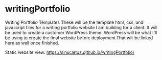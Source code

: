 # writingPortfolio
Writing Portfolio Templates
These will be the template html, css, and javascript files for a writing portfolio website I am building for a client. It will be used to create a customer WordPress theme. WordPress will be what I'll be using to create the final website before deployment.That will be linked here as well once finished. 


Static website view: https://sinucletus.github.io/writingPortfolio/
